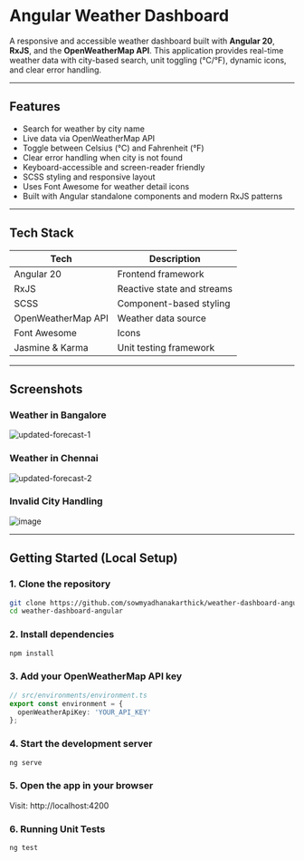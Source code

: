 # Angular Weather Dashboard

A responsive and accessible weather dashboard built with **Angular 20**, **RxJS**, and the **OpenWeatherMap API**. This application provides real-time weather data with city-based search, unit toggling (°C/°F), dynamic icons, and clear error handling.

---

## Features

- Search for weather by city name
- Live data via OpenWeatherMap API
- Toggle between Celsius (°C) and Fahrenheit (°F)
- Clear error handling when city is not found
- Keyboard-accessible and screen-reader friendly
- SCSS styling and responsive layout
- Uses Font Awesome for weather detail icons
- Built with Angular standalone components and modern RxJS patterns

---

## Tech Stack

| Tech        | Description                    |
|-------------|--------------------------------|
| Angular 20  | Frontend framework             |
| RxJS        | Reactive state and streams     |
| SCSS        | Component-based styling        |
| OpenWeatherMap API | Weather data source     |
| Font Awesome| Icons                          |
| Jasmine & Karma | Unit testing framework     |

---

## Screenshots

### Weather in Bangalore
![updated-forecast-1](https://github.com/user-attachments/assets/b36ffb25-752a-47dd-b2f5-b309ae76f216)


### Weather in Chennai
![updated-forecast-2](https://github.com/user-attachments/assets/f750dd7b-55c6-42b6-9317-6a6c6ed1e3cc)


### Invalid City Handling
![image](https://github.com/user-attachments/assets/e4da41ee-f07a-4176-b416-1679ff5bb07d)


---

## Getting Started (Local Setup)

### 1. Clone the repository

```bash
git clone https://github.com/sowmyadhanakarthick/weather-dashboard-angular.git
cd weather-dashboard-angular
```

### 2. Install dependencies

```bash
npm install
```

### 3. Add your OpenWeatherMap API key

```ts
// src/environments/environment.ts
export const environment = {
  openWeatherApiKey: 'YOUR_API_KEY'
};
```

### 4. Start the development server

```bash
ng serve
```

### 5. Open the app in your browser

Visit:
http://localhost:4200

### 6. Running Unit Tests

```bash
ng test
```
